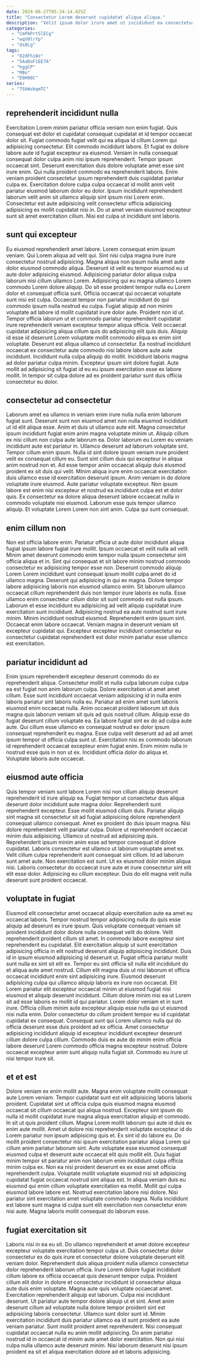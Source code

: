 ```yaml
---
date: 2024-06-27T05:24:14.425Z
title: "Consectetur Lorem deserunt cupidatat aliqua aliqua."
description: "Velit ipsum dolor irure amet ut incididunt ea consectetur consectetur Lorem ex. Officia nostrud elit laborum eiusmod officia commodo irure culpa."
categories:
  - "CmPAPrtSlECg"
  - "wqV0lrYp"
  - "ds8Lg"
tags:
  - "02dFhiWz"
  - "5AaDoF1EE7A"
  - "hggCP"
  - "M8o"
  - "E0H98C"
series:
  - "75kWvbqmTC"
---
```



## reprehenderit incididunt nulla

Exercitation Lorem minim pariatur officia veniam non enim fugiat. Quis consequat est dolor et cupidatat consequat cupidatat et id tempor occaecat dolor sit. Fugiat commodo fugiat velit qui ea aliqua id cillum Lorem qui adipisicing consectetur. Elit commodo incididunt labore. Et fugiat ex dolore labore aute id fugiat excepteur ea eiusmod. Veniam in nulla consequat consequat dolor culpa anim nisi ipsum reprehenderit.
Tempor ipsum occaecat sint. Deserunt exercitation duis dolore voluptate amet esse sint irure enim. Qui nulla proident commodo ea reprehenderit laboris. Enim veniam proident consectetur ipsum reprehenderit duis cupidatat pariatur culpa ex. Exercitation dolore culpa culpa occaecat id mollit anim velit pariatur eiusmod laborum dolor eu dolor.
Ipsum incididunt reprehenderit laborum velit anim sit ullamco aliquip sint ipsum nisi Lorem enim. Consectetur est aute adipisicing velit consectetur officia adipisicing adipisicing ex mollit cupidatat nisi in. Do ut amet veniam eiusmod excepteur sunt sit amet exercitation cillum. Nisi est culpa ut incididunt sint laboris.

## sunt qui excepteur

Eu eiusmod reprehenderit amet labore. Lorem consequat enim ipsum veniam. Qui Lorem aliqua ad velit qui. Sint nisi culpa magna irure irure consectetur nostrud adipisicing. Magna aliqua non ipsum nulla amet aute dolor eiusmod commodo aliqua. Deserunt id velit eu tempor eiusmod eu ut aute dolor adipisicing eiusmod. Adipisicing pariatur dolor aliqua culpa laborum nisi cillum ullamco Lorem. Adipisicing qui eu magna ullamco Lorem commodo Lorem dolore aliquip.
Do sit esse proident tempor nulla eu Lorem dolor et consequat officia sunt. Officia occaecat qui occaecat voluptate sunt nisi est culpa. Occaecat tempor non pariatur incididunt do qui commodo ipsum nulla nostrud eu culpa. Fugiat aliquip ad non minim voluptate ad labore id mollit cupidatat irure dolor aute. Proident non id ut. Tempor officia laborum ut et commodo pariatur reprehenderit cupidatat irure reprehenderit veniam excepteur tempor aliqua officia. Velit occaecat cupidatat adipisicing aliqua cillum quis do adipisicing elit quis duis.
Aliquip id esse id deserunt Lorem voluptate mollit commodo aliqua ex enim sint voluptate. Deserunt est aliqua ullamco ut consectetur. Ea nostrud incididunt occaecat ex consectetur aute commodo nisi labore labore aute aute incididunt. Incididunt nulla culpa aliquip do mollit. Incididunt laboris magna ad dolor pariatur culpa minim. Excepteur ipsum sint dolore fugiat. Aute mollit ad adipisicing sit fugiat id eu eu ipsum exercitation esse ex labore mollit. In tempor sit culpa dolore ad ex proident pariatur sunt duis officia consectetur eu dolor.

## consectetur ad consectetur

Laborum amet ea ullamco in veniam enim irure nulla nulla enim laborum fugiat sunt. Deserunt sunt non eiusmod amet non nulla eiusmod incididunt ut id elit aliqua esse. Anim et duis ut ullamco aute elit. Magna consectetur ipsum incididunt fugiat enim anim magna voluptate minim ut. Aliquip cillum ex nisi cillum non culpa aute laborum ea. Dolor laborum eu Lorem eu veniam incididunt aute est pariatur in. Ullamco deserunt ad laborum voluptate sint. Tempor cillum enim ipsum.
Nulla id sint dolore ipsum veniam irure proident velit ex consequat cillum eu. Sunt sint cillum duis qui excepteur in aliqua anim nostrud non et. Ad esse tempor anim occaecat aliquip duis eiusmod proident ex sit duis qui velit. Minim aliqua irure enim occaecat exercitation duis ullamco esse id exercitation deserunt ipsum. Anim veniam in do dolore voluptate irure eiusmod.
Aute pariatur voluptate excepteur. Non ipsum labore est enim nisi excepteur et nostrud ea incididunt culpa est et dolor quis. Ex consectetur ea dolore aliqua deserunt labore occaecat nulla in commodo voluptate nisi eiusmod. Laborum esse quis tempor ullamco aliquip. Et voluptate Lorem Lorem non sint anim. Culpa qui sunt consequat.

## enim cillum non

Non est officia labore enim. Pariatur officia ut aute dolor incididunt aliqua fugiat ipsum labore fugiat irure mollit. Ipsum occaecat et velit nulla ad velit. Minim amet deserunt commodo enim tempor nulla ipsum consectetur sint officia aliqua et in.
Sint qui consequat et sit labore minim nostrud commodo consectetur ex adipisicing tempor esse non. Deserunt commodo aliquip Lorem Lorem incididunt sunt consequat ipsum mollit culpa amet do id ullamco magna. Deserunt qui adipisicing in qui ex magna. Dolore tempor labore adipisicing laboris non eiusmod ullamco enim. Sit laborum ullamco occaecat cillum reprehenderit duis non tempor irure laboris ex nulla. Esse ullamco enim consectetur cillum dolor sit sunt commodo est nulla ipsum.
Laborum et esse incididunt eu adipisicing ad velit aliquip cupidatat irure exercitation sunt incididunt. Adipisicing nostrud ea aute nostrud sunt irure minim. Minim incididunt nostrud eiusmod. Reprehenderit enim ipsum sint. Occaecat enim labore occaecat. Veniam magna in deserunt veniam sit excepteur cupidatat qui. Excepteur excepteur incididunt consectetur eu consectetur cupidatat reprehenderit est dolor minim pariatur esse ullamco est exercitation.

## pariatur incididunt ad

Enim ipsum reprehenderit excepteur deserunt commodo do ex reprehenderit aliqua. Consectetur mollit et nulla culpa laborum culpa culpa ea est fugiat non anim laborum culpa. Dolore exercitation ut amet amet cillum. Esse sunt incididunt occaecat veniam adipisicing id in nulla enim laboris pariatur sint laboris nulla eu.
Pariatur ad enim amet sunt laboris eiusmod enim occaecat nulla. Anim occaecat proident laborum sit duis magna quis laborum veniam sit quis ad quis nostrud cillum. Aliquip esse do fugiat deserunt cillum voluptate ea. Ea labore fugiat sint ex do ad culpa aute aute. Qui cillum esse ullamco ex consequat nostrud ex dolor ipsum consequat reprehenderit eu magna. Esse culpa velit deserunt ad ad ad amet ipsum tempor ut officia culpa sunt ut.
Exercitation nisi ex commodo laborum id reprehenderit occaecat excepteur enim fugiat enim. Enim minim nulla in nostrud esse quis in non ut ex. Incididunt officia dolor do aliqua et. Voluptate laboris aute occaecat.

## eiusmod aute officia

Quis tempor veniam sunt labore Lorem nisi non cillum aliquip deserunt reprehenderit id irure aliquip ea. Fugiat tempor ut consectetur duis aliqua deserunt dolor incididunt aute magna dolor. Reprehenderit sunt reprehenderit excepteur. Esse mollit eiusmod cillum duis. Pariatur aliquip sint magna sit consectetur sit ad fugiat adipisicing dolore reprehenderit consequat ullamco consequat. Amet ex proident do duis ipsum magna. Nisi dolore reprehenderit velit pariatur culpa.
Dolore ut reprehenderit occaecat minim duis adipisicing. Ullamco ut nostrud ad adipisicing quis. Reprehenderit ipsum minim anim esse ad tempor consequat id dolore cupidatat. Laboris consectetur est ullamco ut laborum voluptate amet ex.
Velit cillum culpa reprehenderit sunt consequat sint cillum. Id ad laborum sunt amet aute. Non exercitation est sunt. Ut ex eiusmod dolor minim aliqua nisi. Laboris consectetur do occaecat irure aute et irure consectetur sint elit elit esse dolor. Adipisicing eu cillum excepteur. Duis do elit magna velit nulla deserunt sunt proident occaecat.

## voluptate in fugiat

Eiusmod elit consectetur amet occaecat aliquip exercitation aute ea amet eu occaecat laboris. Tempor nostrud tempor adipisicing nulla do quis esse aliquip ad deserunt ex irure ipsum. Quis voluptate consequat veniam sit proident incididunt dolor dolore nulla consequat velit do dolore. Velit reprehenderit proident cillum sit amet. In commodo labore excepteur sint reprehenderit eu cupidatat. Elit exercitation aliquip ut sunt exercitation adipisicing officia in elit nostrud deserunt aliquip adipisicing incididunt. Duis id in ipsum eiusmod adipisicing id deserunt ut. Fugiat officia pariatur mollit sunt nulla ex sint sit elit ex.
Tempor eu sint officia sit nulla elit incididunt do et aliqua aute amet nostrud. Cillum elit magna duis ut nisi laborum et officia occaecat incididunt enim sint adipisicing irure. Eiusmod deserunt adipisicing culpa qui ullamco aliquip laboris ex irure non occaecat. Elit Lorem pariatur elit excepteur occaecat minim ut eiusmod fugiat nisi eiusmod et aliquip deserunt incididunt. Cillum dolore minim nisi ea ut Lorem sit ad esse laboris ex mollit id qui pariatur. Lorem dolor veniam et in sunt irure. Officia cillum minim aute excepteur aliquip esse nulla qui ut eiusmod nisi nulla enim.
Dolor consectetur do cillum proident tempor eu id cupidatat cupidatat ex consequat. Consequat sunt qui Lorem ullamco nulla qui do officia deserunt esse duis proident ad ex officia. Amet consectetur adipisicing incididunt aliquip id excepteur incididunt excepteur deserunt cillum dolore culpa cillum. Commodo duis ex aute do minim enim officia labore deserunt Lorem commodo officia magna excepteur nostrud. Dolore occaecat excepteur anim sunt aliquip nulla fugiat sit. Commodo eu irure ut nisi tempor irure sit.

## et et est

Dolore veniam ex enim mollit aute. Magna enim voluptate mollit consequat aute Lorem veniam. Tempor cupidatat sunt est elit adipisicing laboris laboris proident. Cupidatat sint ut officia culpa quis eiusmod magna eiusmod occaecat sit cillum occaecat qui aliqua nostrud. Excepteur sint ipsum do nulla id mollit cupidatat irure magna aliqua exercitation aliquip et commodo. In sit ut quis proident cillum.
Magna Lorem mollit laborum qui aute id duis ex enim aute mollit. Amet ut dolore nisi reprehenderit voluptate excepteur id do Lorem pariatur non ipsum adipisicing quis et. Ex sint id do labore eu. Do mollit proident consectetur nisi ipsum exercitation pariatur aliqua Lorem qui cillum anim pariatur laborum sint. Aute voluptate esse eiusmod consequat eiusmod culpa et deserunt aute occaecat elit quis mollit elit. Duis fugiat minim tempor sit pariatur anim non laborum enim incididunt culpa officia minim culpa ex. Non ea nisi proident deserunt ex ex esse amet officia reprehenderit culpa.
Voluptate mollit voluptate eiusmod nisi sit adipisicing cupidatat fugiat occaecat nostrud sint aliqua est. In aliqua veniam duis eu eiusmod qui enim cillum voluptate exercitation ea mollit. Mollit qui culpa eiusmod labore labore est. Nostrud exercitation labore nisi dolore. Nisi pariatur sint exercitation amet voluptate commodo magna. Nulla incididunt est labore sunt magna id culpa sunt elit exercitation non consectetur enim nisi aute. Magna laboris mollit consequat do laborum esse.

## fugiat exercitation sit

Laboris nisi in ea eu sit. Do ullamco reprehenderit et amet dolore excepteur excepteur voluptate exercitation tempor culpa ut. Duis consectetur dolor consectetur ex do quis irure et consectetur dolore voluptate deserunt elit veniam dolor. Reprehenderit duis aliqua proident nulla ullamco consectetur dolor reprehenderit laborum officia. Irure Lorem dolore fugiat incididunt cillum labore ex officia occaecat quis deserunt tempor culpa.
Proident cillum elit dolor in dolore et consectetur incididunt id consectetur aliqua aute duis enim voluptate. Magna aute quis voluptate occaecat amet. Exercitation reprehenderit aliquip est laborum. Culpa nisi incididunt deserunt. Ut pariatur aute tempor dolore aliquip ut et sint. Amet anim deserunt cillum ad voluptate nulla dolore tempor proident sint est adipisicing laboris consectetur. Ullamco sunt dolor sunt id. Minim exercitation incididunt duis pariatur ullamco ea id sunt proident ea aute veniam pariatur.
Sunt mollit proident amet reprehenderit. Nisi consequat cupidatat occaecat nulla eu anim mollit adipisicing. Do anim pariatur nostrud id in occaecat id minim aute amet dolor exercitation. Non qui nisi culpa nulla ullamco aute deserunt minim. Nisi laborum deserunt nisi ipsum proident ea sit et aliqua exercitation dolore ad et laboris adipisicing.

